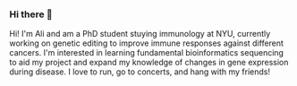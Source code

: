 ### Hi there 👋

<!--
**alirosen/alirosen** is a ✨ _special_ ✨ repository because its `README.md` (this file) appears on your GitHub profile.

Here are some ideas to get you started:

- 🔭 I’m currently working on ...
- 🌱 I’m currently learning ...
- 👯 I’m looking to collaborate on ...
- 🤔 I’m looking for help with ...
- 💬 Ask me about ...
- 📫 How to reach me: ...
- 😄 Pronouns: ...
- ⚡ Fun fact: ...
--> 

Hi! I'm Ali and am a PhD student stuying immunology at NYU, currently working on genetic editing to improve immune responses against different cancers. I'm interested in learning fundamental bioinformatics sequencing to aid my project and expand my knowledge of changes in gene expression during disease. I love to run, go to concerts, and hang with my friends! 
